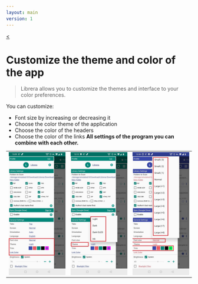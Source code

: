 ```yaml
---
layout: main
version: 1
---
```

[<](/wiki/faq)

# Customize the theme and color of the app


> Librera allows you to customize the themes and interface to your color preferences.

You can customize:

* Font size by increasing or decreasing it
* Choose the color theme of the application
* Choose the color of the headers
* Choose the color of the links
**All settings of the program you can combine with each other.**


||||
|-|-|-|
|![](1.jpg)|![](2.jpg)|![](3.jpg)|
